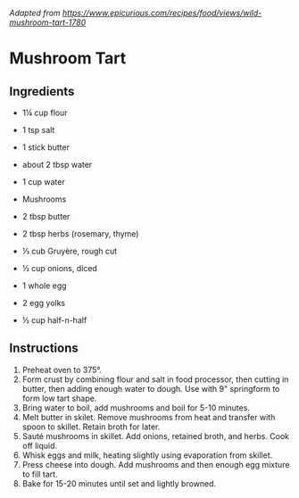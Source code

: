 *Adapted from https://www.epicurious.com/recipes/food/views/wild-mushroom-tart-1780*

# Mushroom Tart

## Ingredients

 - 1¼ cup flour
 - 1 tsp salt
 - 1 stick butter
 - about 2 tbsp water

 - 1 cup water
 - Mushrooms
 - 2 tbsp butter
 - 2 tbsp herbs (rosemary, thyme)
 - ⅓ cub Gruyère, rough cut
 - ½ cup onions, diced

 - 1 whole egg
 - 2 egg yolks
 - ½ cup half-n-half

## Instructions

 1. Preheat oven to 375°.
 2. Form crust by combining flour and salt in food processor, then cutting in butter, then adding enough water to dough. Use with 9" springform to form low tart shape.
 3. Bring water to boil, add mushrooms and boil for 5-10 minutes.
 4. Melt butter in skilet. Remove mushrooms from heat and transfer with spoon to skillet. Retain broth for later.
 5. Sauté mushrooms in skillet. Add onions, retained broth, and herbs. Cook off liquid.
 6. Whisk eggs and milk, heating slightly using evaporation from skillet.
 7. Press cheese into dough. Add mushrooms and then enough egg mixture to fill tart.
 8. Bake for 15-20 minutes until set and lightly browned.

